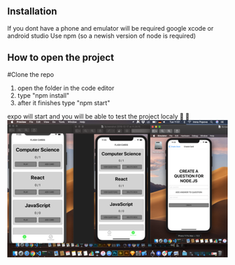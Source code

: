 ## Installation

If you dont have a phone and emulator will be required google xcode or android studio
Use npm (so a newish version of node is required)

## How to open the project
#Clone the repo
1. open the folder in the code editor
2. type "npm install"
3. after it finishes type "npm start"

expo will start and you will be able to test the project localy
🍎
🔔
![alt test](images/screenshot.jpg)
